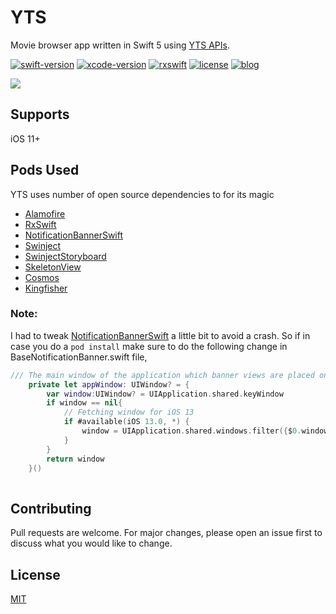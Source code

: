 # YTS

Movie browser app written in Swift 5 using [YTS APIs](https://yts.mx/api).

[![swift-version](https://img.shields.io/badge/swift-5.1-brightgreen.svg)](https://github.com/apple/swift)
[![xcode-version](https://img.shields.io/badge/xcode-11-brightgreen)](https://developer.apple.com/xcode/)
[![rxswift](https://img.shields.io/badge/rxswift-5.1.1-brightgreen)](https://github.com/ReactiveX/RxSwift)
[![license](https://img.shields.io/badge/license-mit-brightgreen.svg)](https://en.wikipedia.org/wiki/MIT_License)
[![blog](https://img.shields.io/badge/blog-techkoronå-brightgreen)](https://techkoronaa.blogspot.com/)


![](yts.gif)

## Supports

iOS 11+


## Pods Used

YTS uses number of open source dependencies to for its magic 

* [Alamofire](https://github.com/Alamofire/Alamofire)
* [RxSwift](https://github.com/ReactiveX/RxSwift)
* [NotificationBannerSwift](https://github.com/Daltron/NotificationBanner)
* [Swinject](https://github.com/Swinject/Swinject)
* [SwinjectStoryboard](https://github.com/Swinject/SwinjectStoryboard)
* [SkeletonView](https://github.com/Juanpe/SkeletonView)
* [Cosmos](https://github.com/evgenyneu/Cosmos)
* [Kingfisher](https://github.com/onevcat/Kingfisher)


### Note:
I had to tweak [NotificationBannerSwift](https://github.com/Daltron/NotificationBanner) a little bit to avoid a crash. So if in case you do a `pod install` make sure to do the following change in BaseNotificationBanner.swift file,

```swift
/// The main window of the application which banner views are placed on
    private let appWindow: UIWindow? = {
        var window:UIWindow? = UIApplication.shared.keyWindow
        if window == nil{
            // Fetching window for iOS 13
            if #available(iOS 13.0, *) {
                window = UIApplication.shared.windows.filter({$0.windowScene?.activationState == .foregroundActive}).first!
            }
        }
        return window
    }()
    
```

## Contributing
Pull requests are welcome. For major changes, please open an issue first to discuss what you would like to change.

## License
[MIT](https://github.com/Koronaa/YTS/blob/master/LICENSE)

